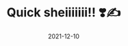 ---
weight: 8
images:
- /images/folder/2021-12-10_10-46-14_UTC_1.jpg
- /images/folder/2021-12-10_10-46-14_UTC_2.jpg
title: Quick sheiiiiiii!! ❣️✍️
date: 2021-12-10
hideTitle: true
hideExif: true
tags:
- archive # all posts
- tattoo
- gallery
---